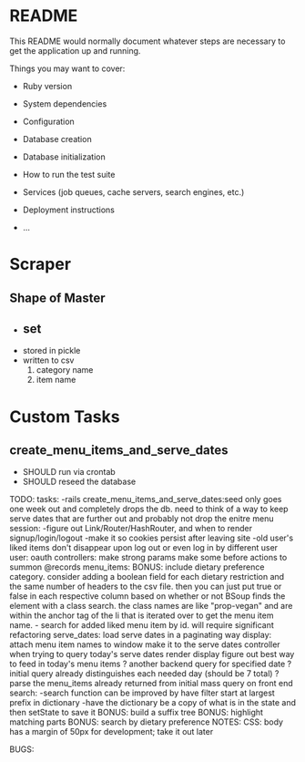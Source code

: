 # README

This README would normally document whatever steps are necessary to get the
application up and running.

Things you may want to cover:

* Ruby version

* System dependencies

* Configuration

* Database creation

* Database initialization

* How to run the test suite

* Services (job queues, cache servers, search engines, etc.)

* Deployment instructions

* ...

# Scraper
## Shape of Master 
- set
    - 
- stored in pickle
- written to csv
    1. category name
    2. item name

# Custom Tasks
## create_menu_items_and_serve_dates
- SHOULD run via crontab
- SHOULD reseed the database

TODO:
    tasks: 
        -rails create_menu_items_and_serve_dates:seed only goes one week out and completely drops the db. need to think of a way to keep serve dates that are further out and probably not drop the enitre menu
    session:
        -figure out Link/Router/HashRouter, and when to render signup/login/logout
        -make it so cookies persist after leaving site
        -old user's liked items don't disappear upon log out or even log in by different user
    user:
        oauth
    controllers:
        make strong params
        make some before actions to summon @records
    menu_items:
        BONUS: include dietary preference category. consider adding a boolean field for each dietary restriction and the same number of headers to the csv file. then you can just put true or false in each respective column based on whether or not BSoup finds the element with a class search. the class names are like "prop-vegan" and are within the anchor tag of the li that is iterated over to get the menu item name.
        - search for added liked menu item by id. will require significant refactoring
    serve_dates:
        load serve dates in a paginating way
    display:
        attach menu item names to window
        make it to the serve dates controller when trying to query today's serve dates
        render display
            figure out best way to feed in today's menu items
                ? another backend query for specified date
                ? initial query already distinguishes each needed day (should be 7 total)
                ? parse the menu_items already returned from initial mass query on front end
    search:
        -search function can be improved by have filter start at largest prefix in dictionary
        -have the dictionary be a copy of what is in the state and then setState to save it
        BONUS: build a suffix tree
        BONUS: highlight matching parts
        BONUS: search by dietary preference
NOTES:
    CSS:
        body has a margin of 50px for development; take it out later

BUGS:
